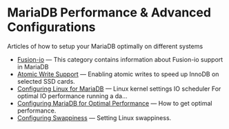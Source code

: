 # MariaDB Performance &amp; Advanced Configurations

Articles of how to setup your MariaDB optimally on different systems

- [Fusion-io](/mariadb-administration/getting-installing-and-upgrading-mariadb/mariadb-performance-advanced-configurations/fusion-io/) — This category contains information about Fusion-io support in MariaDB
- [Atomic Write Support](/mariadb-administration/getting-installing-and-upgrading-mariadb/mariadb-performance-advanced-configurations/atomic-write-support/) — Enabling atomic writes to speed up InnoDB on selected SSD cards.
- [Configuring Linux for MariaDB](/mariadb-administration/getting-installing-and-upgrading-mariadb/mariadb-performance-advanced-configurations/configuring-linux-for-mariadb/) — Linux kernel settings
IO scheduler
For optimal IO performance running a da...
- [Configuring MariaDB for Optimal Performance](/mariadb-administration/getting-installing-and-upgrading-mariadb/mariadb-performance-advanced-configurations/configuring-mariadb-for-optimal-performance/) — How to get optimal performance.
- [Configuring Swappiness](/mariadb-administration/getting-installing-and-upgrading-mariadb/mariadb-performance-advanced-configurations/configuring-swappiness/) — Setting Linux swappiness.